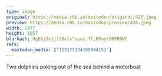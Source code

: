 ```yaml
---
type: image
original: https://media.r0b.io/mastodon/original/426.jpeg
preview: https://media.r0b.io/mastodon/preview/426.jpeg
width: 2477
height: 1857
blurhash: UgD1jZx]j]t8x]x^ayoz.Tf,RPaytSRPROWC
refs:
  mastodon_media: ['113177234109944153']
---
```


Two dolphins poking out of the sea behind a motorboat

